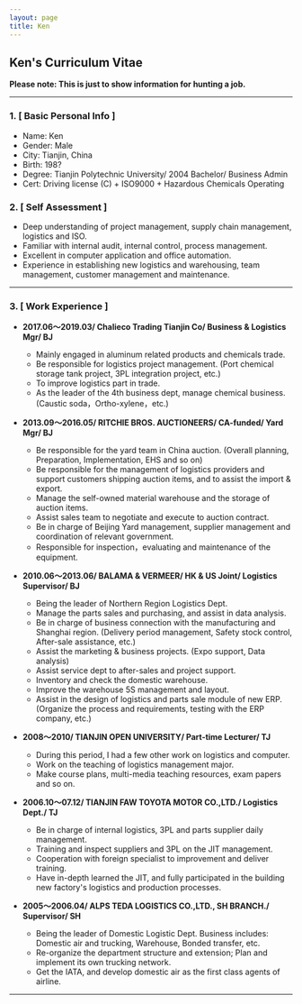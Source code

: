 ```yaml
---
layout: page
title: Ken
---
```


## Ken's Curriculum Vitae

**Please note: This is just to show information for hunting a job.**

---

### 1. [ Basic Personal Info ]

- Name: Ken
- Gender: Male
- City: Tianjin, China
- Birth: 198?
- Degree: Tianjin Polytechnic University/ 2004 Bachelor/ Business Admin
- Cert: Driving license (C) + ISO9000 + Hazardous Chemicals Operating

### 2. [ Self Assessment ]

- Deep understanding of project management, supply chain management, logistics and ISO.
- Familiar with internal audit, internal control, process management.
- Excellent in computer application and office automation.
- Experience in establishing new logistics and warehousing, team management, customer management and maintenance.

---

### 3. [ Work Experience ]

- **2017.06～2019.03/ Chalieco Trading Tianjin Co/ Business & Logistics Mgr/ BJ**

  - Mainly engaged in aluminum related products and chemicals trade.
  - Be responsible for logistics project management. (Port chemical storage tank project, 3PL integration project, etc.)
  - To improve logistics part in trade.
  - As the leader of the 4th business dept, manage chemical business. (Caustic soda，Ortho-xylene，etc.)

- **2013.09～2016.05/ RITCHIE BROS. AUCTIONEERS/ CA-funded/ Yard Mgr/ BJ**

  - Be responsible for the yard team in China auction. (Overall planning, Preparation, Implementation, EHS and so on)
  - Be responsible for the management of logistics providers and support customers shipping auction items, and to assist the import & export.
  - Manage the self-owned material warehouse and the storage of auction items.
  - Assist sales team to negotiate and execute to auction contract.
  - Be in charge of Beijing Yard management, supplier management and coordination of relevant government.
  - Responsible for inspection，evaluating and maintenance of the equipment.

- **2010.06～2013.06/ BALAMA & VERMEER/ HK & US Joint/ Logistics Supervisor/ BJ**

  - Being the leader of Northern Region Logistics Dept.
  - Manage the parts sales and purchasing, and assist in data analysis.
  - Be in charge of business connection with the manufacturing and Shanghai region. (Delivery period management, Safety stock control, After-sale assistance, etc.)
  - Assist the marketing & business projects. (Expo support, Data analysis)
  - Assist service dept to after-sales and project support.
  - Inventory and check the domestic warehouse.
  - Improve the warehouse 5S management and layout.
  - Assist in the design of logistics and parts sale module of new ERP. (Organize the process and requirements, testing with the ERP company, etc.)

- **2008～2010/ TIANJIN OPEN UNIVERSITY/ Part-time Lecturer/ TJ**

  - During this period, I had a few other work on logistics and computer.
  - Work on the teaching of logistics management major.
  - Make course plans, multi-media teaching resources, exam papers and so on.

- **2006.10～07.12/ TIANJIN FAW TOYOTA MOTOR CO.,LTD./ Logistics Dept./ TJ**

  - Be in charge of internal logistics, 3PL and parts supplier daily management.
  - Training and inspect suppliers and 3PL on the JIT management.
  - Cooperation with foreign specialist to improvement and deliver training.
  - Have in-depth learned the JIT, and fully participated in the building new factory's logistics and production processes.

- **2005～2006.04/ ALPS TEDA LOGISTICS CO.,LTD., SH BRANCH./ Supervisor/ SH**

  - Being the leader of Domestic Logistic Dept. Business includes: Domestic air and trucking, Warehouse, Bonded transfer, etc.
  - Re-organize the department structure and extension; Plan and implement its own trucking network.
  - Get the IATA, and develop domestic air as the first class agents of airline.

---
